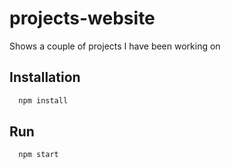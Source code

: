 # projects-website
Shows a couple of projects I have been working on

## Installation

```bash
  npm install
```
## Run

```bash
  npm start
```